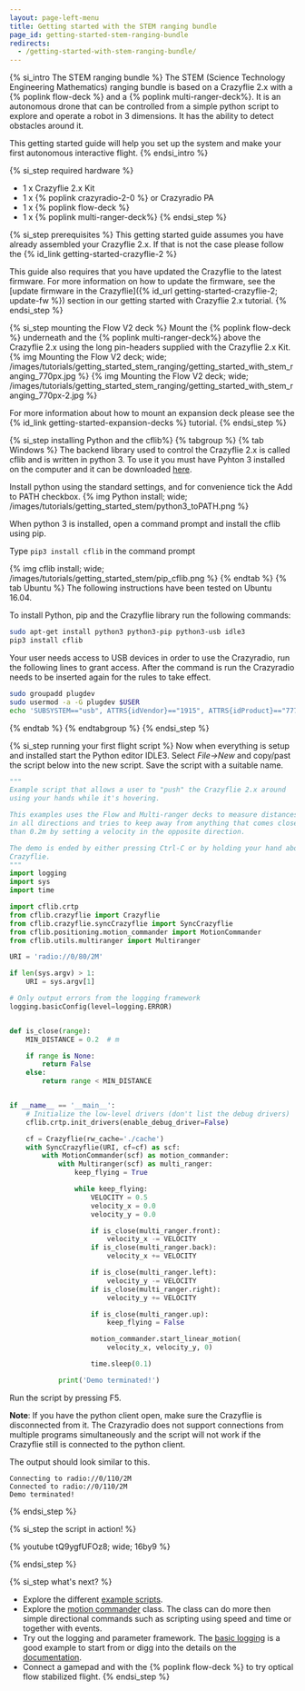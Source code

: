 ```yaml
---
layout: page-left-menu
title: Getting started with the STEM ranging bundle
page_id: getting-started-stem-ranging-bundle
redirects:
  - /getting-started-with-stem-ranging-bundle/
---
```


{% si_intro The STEM ranging bundle %}
The STEM (Science Technology Engineering Mathematics) ranging bundle is based on a Crazyflie 2.x with a {% poplink flow-deck %} and a {% poplink multi-ranger-deck%}.
It is an autonomous drone that can be controlled from a simple python script to explore and operate a robot in 3 dimensions.
It has the ability to detect obstacles around it.

This getting started guide will help you set up the system and make your first autonomous interactive flight.
{% endsi_intro %}

{% si_step required hardware %}
* 1 x Crazyflie 2.x Kit
* 1 x {% poplink crazyradio-2-0 %} or Crazyradio PA
* 1 x {% poplink flow-deck %}
* 1 x {% poplink multi-ranger-deck%}
{% endsi_step %}

{% si_step prerequisites %}
This getting started guide assumes you have already assembled your Crazyflie 2.x. If that is not the case please follow the {% id_link getting-started-crazyflie-2 %}

This guide also requires that you have updated the Crazyflie to the latest firmware. For more information on how to update the firmware, see the [update firmware in the Crazyflie]({% id_url getting-started-crazyflie-2; update-fw %}) section in our getting started with Crazyflie 2.x tutorial.
{% endsi_step %}

{% si_step  mounting the Flow V2 deck %}
Mount the {% poplink flow-deck %} underneath and the {% poplink multi-ranger-deck%} above the Crazyflie 2.x using the long pin-headers supplied with the Crazyflie 2.x Kit.
{% img Mounting the Flow V2 deck; wide; /images/tutorials/getting_started_stem_ranging/getting_started_with_stem_ranging_770px.jpg %}
{% img Mounting the Flow V2 deck; wide; /images/tutorials/getting_started_stem_ranging/getting_started_with_stem_ranging_770px-2.jpg %}

For more information about how to mount an expansion deck please see the {% id_link getting-started-expansion-decks %} tutorial.
{% endsi_step %}

{% si_step installing Python and the cflib%}
{% tabgroup %}
{% tab Windows %}
The backend library used to control the Crazyflie 2.x is called cflib and is written
in python 3. To use it you must have Pyhton 3 installed on the computer and it can
be downloaded [here](https://www.python.org).

Install python using the standard settings, and for convenience tick the Add to PATH checkbox.
{% img Python install; wide; /images/tutorials/getting_started_stem/python3_toPATH.png %}

When python 3 is installed, open a command prompt and install the cflib using pip.

Type ```pip3 install cflib``` in the command prompt

{% img cflib install; wide; /images/tutorials/getting_started_stem/pip_cflib.png %}
{% endtab %}
{% tab Ubuntu %}
The following instructions have been tested on Ubuntu 16.04.

To install Python, pip and the Crazyflie library run the following commands:

``` bash
sudo apt-get install python3 python3-pip python3-usb idle3
pip3 install cflib
```

Your user needs access to USB devices in order to use the Crazyradio, run the
following lines to grant access. After the command is run the Crazyradio needs
to be inserted again for the rules to take effect.

``` bash
sudo groupadd plugdev
sudo usermod -a -G plugdev $USER
echo 'SUBSYSTEM=="usb", ATTRS{idVendor}=="1915", ATTRS{idProduct}=="7777", MODE="0664", GROUP="plugdev"' | sudo tee /etc/udev/rules.d/99-crazyradio.rules
```

{% endtab %}
{% endtabgroup %}
{% endsi_step %}

{% si_step  running your first flight script %}
Now when everything is setup and installed start the Python editor IDLE3.
Select *File->New* and copy/past the script below into the new script. Save
the script with a suitable name.

``` python
"""
Example script that allows a user to "push" the Crazyflie 2.x around
using your hands while it's hovering.

This examples uses the Flow and Multi-ranger decks to measure distances
in all directions and tries to keep away from anything that comes closer
than 0.2m by setting a velocity in the opposite direction.

The demo is ended by either pressing Ctrl-C or by holding your hand above the
Crazyflie.
"""
import logging
import sys
import time

import cflib.crtp
from cflib.crazyflie import Crazyflie
from cflib.crazyflie.syncCrazyflie import SyncCrazyflie
from cflib.positioning.motion_commander import MotionCommander
from cflib.utils.multiranger import Multiranger

URI = 'radio://0/80/2M'

if len(sys.argv) > 1:
    URI = sys.argv[1]

# Only output errors from the logging framework
logging.basicConfig(level=logging.ERROR)


def is_close(range):
    MIN_DISTANCE = 0.2  # m

    if range is None:
        return False
    else:
        return range < MIN_DISTANCE


if __name__ == '__main__':
    # Initialize the low-level drivers (don't list the debug drivers)
    cflib.crtp.init_drivers(enable_debug_driver=False)

    cf = Crazyflie(rw_cache='./cache')
    with SyncCrazyflie(URI, cf=cf) as scf:
        with MotionCommander(scf) as motion_commander:
            with Multiranger(scf) as multi_ranger:
                keep_flying = True

                while keep_flying:
                    VELOCITY = 0.5
                    velocity_x = 0.0
                    velocity_y = 0.0

                    if is_close(multi_ranger.front):
                        velocity_x -= VELOCITY
                    if is_close(multi_ranger.back):
                        velocity_x += VELOCITY

                    if is_close(multi_ranger.left):
                        velocity_y -= VELOCITY
                    if is_close(multi_ranger.right):
                        velocity_y += VELOCITY

                    if is_close(multi_ranger.up):
                        keep_flying = False

                    motion_commander.start_linear_motion(
                        velocity_x, velocity_y, 0)

                    time.sleep(0.1)

            print('Demo terminated!')
```

Run the script by pressing F5.

**Note**: If you have the python client open, make sure the Crazyflie is disconnected from it.
The Crazyradio does not support connections from multiple programs simultaneously and
the script will not work if the Crazyflie still is connected to the python client.

The output should look similar to this.

```
Connecting to radio://0/110/2M
Connected to radio://0/110/2M
Demo terminated!
```

{% endsi_step %}

{% si_step the script in action! %}

{% youtube tQ9ygfUFOz8; wide; 16by9 %}

{% endsi_step %}

{% si_step what's next? %}
* Explore the different [example scripts](https://github.com/bitcraze/crazyflie-lib-python/blob/master/examples).
* Explore the [motion commander](https://github.com/bitcraze/crazyflie-lib-python/blob/master/cflib/positioning/motion_commander.py) class. The class can do more then simple directional commands such as scripting using speed and time or together with events.
* Try out the logging and parameter framework. The [basic logging](https://github.com/bitcraze/crazyflie-lib-python/blob/master/examples/basiclogSync.py) is a good example to start from or digg into the details on the [documentation](/documentation/repository/crazyflie-firmware/master/userguides/logparam/).
* Connect a gamepad and with the {% poplink flow-deck %} to try optical flow stabilized flight.
{% endsi_step %}
